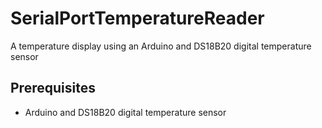 # SerialPortTemperatureReader

A temperature display using an Arduino and DS18B20 digital temperature sensor

## Prerequisites
* Arduino and DS18B20 digital temperature sensor
